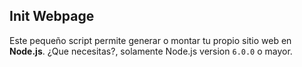 Init Webpage
----------
Este pequeño script permite generar o montar tu propio sitio web en **Node.js**. ¿Que necesitas?, solamente Node.js version ``6.0.0`` o mayor.
